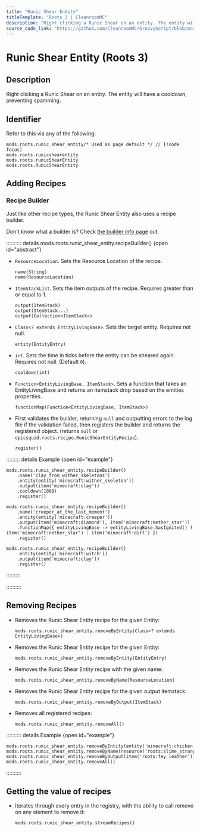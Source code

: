 ```yaml
---
title: "Runic Shear Entity"
titleTemplate: "Roots 3 | CleanroomMC"
description: "Right clicking a Runic Shear on an entity. The entity will have a cooldown, preventing spamming."
source_code_link: "https://github.com/CleanroomMC/GroovyScript/blob/master/src/main/java/com/cleanroommc/groovyscript/compat/mods/roots/RunicShearEntity.java"
---
```


# Runic Shear Entity (Roots 3)

## Description

Right clicking a Runic Shear on an entity. The entity will have a cooldown, preventing spamming.

## Identifier

Refer to this via any of the following:

```groovy:no-line-numbers {1}
mods.roots.runic_shear_entity/* Used as page default */ // [!code focus]
mods.roots.runicshearentity
mods.roots.runicShearEntity
mods.roots.RunicShearEntity
```


## Adding Recipes

### Recipe Builder

Just like other recipe types, the Runic Shear Entity also uses a recipe builder.

Don't know what a builder is? Check [the builder info page](../../groovy/builder.md) out.

:::::::::: details mods.roots.runic_shear_entity.recipeBuilder() {open id="abstract"}
- `ResourceLocation`. Sets the Resource Location of the recipe.

    ```groovy:no-line-numbers
    name(String)
    name(ResourceLocation)
    ```

- `ItemStackList`. Sets the item outputs of the recipe. Requires greater than or equal to 1.

    ```groovy:no-line-numbers
    output(ItemStack)
    output(ItemStack...)
    output(Collection<ItemStack>)
    ```

- `Class<? extends EntityLivingBase>`. Sets the target entity. Requires not null.

    ```groovy:no-line-numbers
    entity(EntityEntry)
    ```

- `int`. Sets the time in ticks before the entity can be sheared again. Requires not null. (Default `0`).

    ```groovy:no-line-numbers
    cooldown(int)
    ```

- `Function<EntityLivingBase, ItemStack>`. Sets a function that takes an EntityLivingBase and returns an itemstack drop based on the entities properties.

    ```groovy:no-line-numbers
    functionMap(Function<EntityLivingBase, ItemStack>)
    ```

- First validates the builder, returning `null` and outputting errors to the log file if the validation failed, then registers the builder and returns the registered object. (returns `null` or `epicsquid.roots.recipe.RunicShearEntityRecipe`).

    ```groovy:no-line-numbers
    register()
    ```

::::::::: details Example {open id="example"}
```groovy:no-line-numbers
mods.roots.runic_shear_entity.recipeBuilder()
    .name('clay_from_wither_skeletons')
    .entity(entity('minecraft:wither_skeleton'))
    .output(item('minecraft:clay'))
    .cooldown(1000)
    .register()

mods.roots.runic_shear_entity.recipeBuilder()
    .name('creeper_at_the_last_moment')
    .entity(entity('minecraft:creeper'))
    .output(item('minecraft:diamond'), item('minecraft:nether_star'))
    .functionMap({ entityLivingBase -> entityLivingBase.hasIgnited() ? item('minecraft:nether_star') : item('minecraft:dirt') })
    .register()

mods.roots.runic_shear_entity.recipeBuilder()
    .entity(entity('minecraft:witch'))
    .output(item('minecraft:clay'))
    .register()
```

:::::::::

::::::::::

## Removing Recipes

- Removes the Runic Shear Entity recipe for the given Entity:

    ```groovy:no-line-numbers
    mods.roots.runic_shear_entity.removeByEntity(Class<? extends EntityLivingBase>)
    ```

- Removes the Runic Shear Entity recipe for the given Entity:

    ```groovy:no-line-numbers
    mods.roots.runic_shear_entity.removeByEntity(EntityEntry)
    ```

- Removes the Runic Shear Entity recipe with the given name:

    ```groovy:no-line-numbers
    mods.roots.runic_shear_entity.removeByName(ResourceLocation)
    ```

- Removes the Runic Shear Entity recipe for the given output itemstack:

    ```groovy:no-line-numbers
    mods.roots.runic_shear_entity.removeByOutput(ItemStack)
    ```

- Removes all registered recipes:

    ```groovy:no-line-numbers
    mods.roots.runic_shear_entity.removeAll()
    ```

:::::::::: details Example {open id="example"}
```groovy:no-line-numbers
mods.roots.runic_shear_entity.removeByEntity(entity('minecraft:chicken'))
mods.roots.runic_shear_entity.removeByName(resource('roots:slime_strange_ooze'))
mods.roots.runic_shear_entity.removeByOutput(item('roots:fey_leather'))
mods.roots.runic_shear_entity.removeAll()
```

::::::::::

## Getting the value of recipes

- Iterates through every entry in the registry, with the ability to call remove on any element to remove it:

    ```groovy:no-line-numbers
    mods.roots.runic_shear_entity.streamRecipes()
    ```
